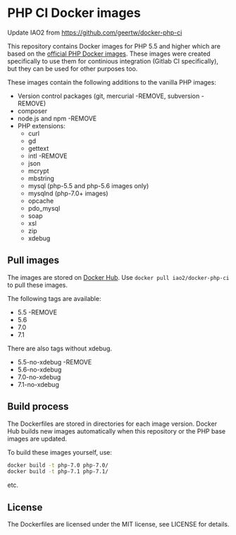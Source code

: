 # PHP CI Docker images  

Update IAO2 from https://github.com/geertw/docker-php-ci

This repository contains Docker images for PHP 5.5 and higher which are based on the [official PHP Docker images](https://hub.docker.com/r/_/php/). These images were created specifically to use them for continious integration (Gitlab CI specifically), but they can be used for other purposes too.

These images contain the following additions to the vanilla PHP images:

* Version control packages (git, mercurial -REMOVE, subversion -REMOVE)
* composer
* node.js and npm -REMOVE
* PHP extensions:
  * curl
  * gd
  * gettext
  * intl -REMOVE
  * json
  * mcrypt
  * mbstring
  * mysql (php-5.5 and php-5.6 images only)
  * mysqlnd (php-7.0+ images)
  * opcache
  * pdo_mysql
  * soap
  * xsl
  * zip
  * xdebug

## Pull images

The images are stored on [Docker Hub](https://hub.docker.com/r/iao2/docker-php-ci2/). Use `docker pull iao2/docker-php-ci` to pull these images.

The following tags are available:

* 5.5 -REMOVE
* 5.6
* 7.0
* 7.1

There are also tags without xdebug.

* 5.5-no-xdebug -REMOVE
* 5.6-no-xdebug
* 7.0-no-xdebug
* 7.1-no-xdebug

## Build process

The Dockerfiles are stored in directories for each image version. Docker Hub builds new images automatically when this repository or the PHP base images are updated.

To build these images yourself, use:

```bash
docker build -t php-7.0 php-7.0/
docker build -t php-7.1 php-7.1/
```

etc.

## License

The Dockerfiles are licensed under the MIT license, see LICENSE for details.
